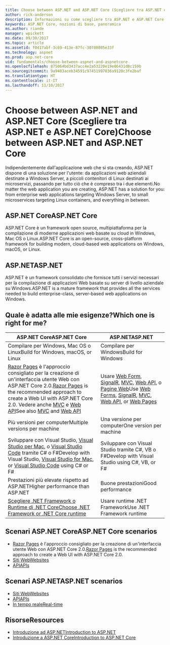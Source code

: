 ```yaml
---
title: Choose between ASP.NET and ASP.NET Core (Scegliere tra ASP.NET e ASP.NET Core)
author: rick-anderson
description: Informazioni su come scegliere tra ASP.NET e ASP.NET Core.
keywords: ASP.NET Core, nozioni di base, panoramica
ms.author: riande
manager: wpickett
ms.date: 09/30/2017
ms.topic: article
ms.assetid: f0d17abf-3c69-413e-87fc-30780805e33f
ms.technology: aspnet
ms.prod: asp.net-core
uid: fundamentals/choose-between-aspnet-and-aspnetcore
ms.openlocfilehash: 875064bd3437acc4e2a53220e19e86431d8c159b
ms.sourcegitcommit: 9a9483aceb34591c97451997036a9120c3fe2baf
ms.translationtype: HT
ms.contentlocale: it-IT
ms.lasthandoff: 11/10/2017
---
```

# <a name="choose-between-aspnet-and-aspnet-core"></a><span data-ttu-id="09792-104">Choose between ASP.NET and ASP.NET Core (Scegliere tra ASP.NET e ASP.NET Core)</span><span class="sxs-lookup"><span data-stu-id="09792-104">Choose between ASP.NET and ASP.NET Core</span></span> 

<span data-ttu-id="09792-105">Indipendentemente dall'applicazione web che si sta creando, ASP.NET dispone di una soluzione per l'utente: da applicazioni web aziendali destinate a Windows Server, a piccoli contenitori di Linux destinati ai microservizi, passando per tutto ciò che è compreso tra i due elementi.</span><span class="sxs-lookup"><span data-stu-id="09792-105">No matter the web application you are creating, ASP.NET has a solution for you: from enterprise web applications targeting Windows Server, to small microservices targeting Linux containers, and everything in between.</span></span>

## <a name="aspnet-core"></a><span data-ttu-id="09792-106">ASP.NET Core</span><span class="sxs-lookup"><span data-stu-id="09792-106">ASP.NET Core</span></span>

<span data-ttu-id="09792-107">ASP.NET Core è un framework open source, multipiattaforma per la compilazione di moderne applicazioni web basate su cloud in Windows, Mac OS o Linux.</span><span class="sxs-lookup"><span data-stu-id="09792-107">ASP.NET Core is an open-source, cross-platform framework for building modern, cloud-based web applications on Windows, macOS, or Linux.</span></span>

## <a name="aspnet"></a><span data-ttu-id="09792-108">ASP.NET</span><span class="sxs-lookup"><span data-stu-id="09792-108">ASP.NET</span></span>

<span data-ttu-id="09792-109">ASP.NET è un framework consolidato che fornisce tutti i servizi necessari per la compilazione di applicazioni Web basate su server di livello aziendale su Windows.</span><span class="sxs-lookup"><span data-stu-id="09792-109">ASP.NET is a mature framework that provides all the services needed to build enterprise-class, server-based web applications on Windows.</span></span>

## <a name="which-one-is-right-for-me"></a><span data-ttu-id="09792-110">Quale è adatta alle mie esigenze?</span><span class="sxs-lookup"><span data-stu-id="09792-110">Which one is right for me?</span></span>

| <span data-ttu-id="09792-111">ASP.NET Core</span><span class="sxs-lookup"><span data-stu-id="09792-111">ASP.NET Core</span></span> | <span data-ttu-id="09792-112">ASP.NET</span><span class="sxs-lookup"><span data-stu-id="09792-112">ASP.NET</span></span> |
|---|---|
|<span data-ttu-id="09792-113">Compilare per Windows, Mac OS o Linux</span><span class="sxs-lookup"><span data-stu-id="09792-113">Build for Windows, macOS, or Linux</span></span>|<span data-ttu-id="09792-114">Compilare per Windows</span><span class="sxs-lookup"><span data-stu-id="09792-114">Build for Windows</span></span>|
|<span data-ttu-id="09792-115">[Razor Pages](xref:mvc/razor-pages/index) è l'approccio consigliato per la creazione di un'interfaccia utente Web con ASP.NET Core 2.0.</span><span class="sxs-lookup"><span data-stu-id="09792-115">[Razor Pages](xref:mvc/razor-pages/index) is the recommended approach to create a Web UI with ASP.NET Core 2.0.</span></span> <span data-ttu-id="09792-116">Vedere anche [MVC](xref:mvc/overview) e [Web API](xref:tutorials/first-web-api)</span><span class="sxs-lookup"><span data-stu-id="09792-116">See also [MVC](xref:mvc/overview) and [Web API](xref:tutorials/first-web-api)</span></span>|<span data-ttu-id="09792-117">Usare [Web Form](https://docs.microsoft.com/aspnet/web-forms), [SignalR](https://docs.microsoft.com/aspnet/signalr), [MVC](https://docs.microsoft.com/aspnet/mvc), [Web API](https://docs.microsoft.com/aspnet/web-api/), o [Pagine Web](https://docs.microsoft.com/aspnet/web-pages)</span><span class="sxs-lookup"><span data-stu-id="09792-117">Use [Web Forms](https://docs.microsoft.com/aspnet/web-forms), [SignalR](https://docs.microsoft.com/aspnet/signalr), [MVC](https://docs.microsoft.com/aspnet/mvc), [Web API](https://docs.microsoft.com/aspnet/web-api/), or [Web Pages](https://docs.microsoft.com/aspnet/web-pages)</span></span>|
|<span data-ttu-id="09792-118">Più versioni per computer</span><span class="sxs-lookup"><span data-stu-id="09792-118">Multiple versions per machine</span></span>|<span data-ttu-id="09792-119">Una versione per computer</span><span class="sxs-lookup"><span data-stu-id="09792-119">One version per machine</span></span>|
|<span data-ttu-id="09792-120">Sviluppare con Visual Studio, [Visual Studio per Mac](https://www.visualstudio.com/vs/visual-studio-mac/), o [Visual Studio Code](https://code.visualstudio.com/) tramite C# o F#</span><span class="sxs-lookup"><span data-stu-id="09792-120">Develop with Visual Studio, [Visual Studio for Mac](https://www.visualstudio.com/vs/visual-studio-mac/), or [Visual Studio Code](https://code.visualstudio.com/) using C# or F#</span></span>|<span data-ttu-id="09792-121">Sviluppare con Visual Studio tramite C#, VB o F#</span><span class="sxs-lookup"><span data-stu-id="09792-121">Develop with Visual Studio using C#, VB, or F#</span></span>|
|<span data-ttu-id="09792-122">Prestazioni più elevate rispetto ad ASP.NET</span><span class="sxs-lookup"><span data-stu-id="09792-122">Higher performance than ASP.NET</span></span>|<span data-ttu-id="09792-123">Buone prestazioni</span><span class="sxs-lookup"><span data-stu-id="09792-123">Good performance</span></span>|
|[<span data-ttu-id="09792-124">Scegliere .NET Framework o Runtime di .NET Core</span><span class="sxs-lookup"><span data-stu-id="09792-124">Choose .NET Framework or .NET Core runtime</span></span>](https://docs.microsoft.com/dotnet/articles/standard/choosing-core-framework-server)|<span data-ttu-id="09792-125">Usare runtime .NET Framework</span><span class="sxs-lookup"><span data-stu-id="09792-125">Use .NET Framework runtime</span></span>|

## <a name="aspnet-core-scenarios"></a><span data-ttu-id="09792-126">Scenari ASP.NET Core</span><span class="sxs-lookup"><span data-stu-id="09792-126">ASP.NET Core scenarios</span></span>

<!-- update link to Razor Pages mvc movie series when done -->
* <span data-ttu-id="09792-127">[Razor Pages](xref:mvc/razor-pages/index) è l'approccio consigliato per la creazione di un'interfaccia utente Web con ASP.NET Core 2.0.</span><span class="sxs-lookup"><span data-stu-id="09792-127">[Razor Pages](xref:mvc/razor-pages/index) is the recommended approach to create a Web UI with ASP.NET Core 2.0.</span></span>
* [<span data-ttu-id="09792-128">Siti Web</span><span class="sxs-lookup"><span data-stu-id="09792-128">Websites</span></span>](xref:tutorials/first-mvc-app/index)
* [<span data-ttu-id="09792-129">API</span><span class="sxs-lookup"><span data-stu-id="09792-129">APIs</span></span>](xref:tutorials/first-web-api)

## <a name="aspnet-scenarios"></a><span data-ttu-id="09792-130">Scenari ASP.NET</span><span class="sxs-lookup"><span data-stu-id="09792-130">ASP.NET scenarios</span></span>

* [<span data-ttu-id="09792-131">Siti Web</span><span class="sxs-lookup"><span data-stu-id="09792-131">Websites</span></span>](https://docs.microsoft.com/aspnet/mvc)
* [<span data-ttu-id="09792-132">API</span><span class="sxs-lookup"><span data-stu-id="09792-132">APIs</span></span>](https://docs.microsoft.com/aspnet/web-api)
* [<span data-ttu-id="09792-133">In tempo reale</span><span class="sxs-lookup"><span data-stu-id="09792-133">Real-time</span></span>](https://docs.microsoft.com/aspnet/signalr)

## <a name="resources"></a><span data-ttu-id="09792-134">Risorse</span><span class="sxs-lookup"><span data-stu-id="09792-134">Resources</span></span>

* [<span data-ttu-id="09792-135">Introduzione ad ASP.NET</span><span class="sxs-lookup"><span data-stu-id="09792-135">Introduction to ASP.NET</span></span>](https://docs.microsoft.com/aspnet/overview)
* [<span data-ttu-id="09792-136">Introduzione a ASP.NET Core</span><span class="sxs-lookup"><span data-stu-id="09792-136">Introduction to ASP.NET Core</span></span>](xref:index)
